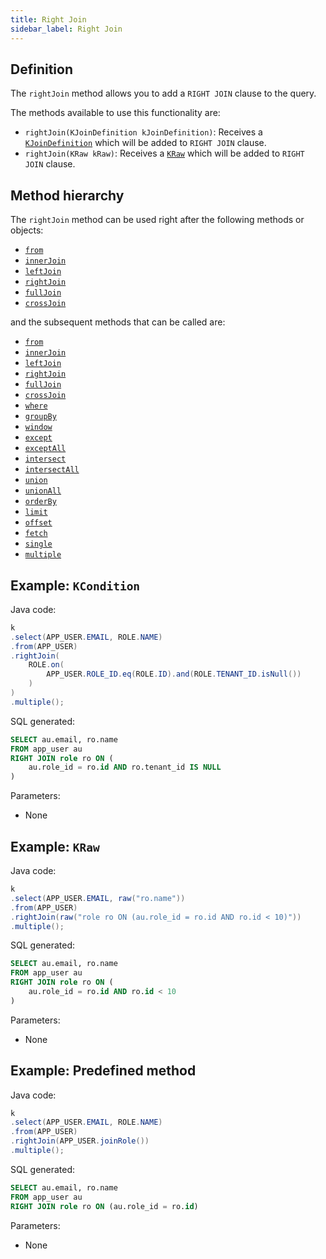 ```yaml
---
title: Right Join
sidebar_label: Right Join
---
```


## Definition

The `rightJoin` method allows you to add a `RIGHT JOIN` clause to the query.

The methods available to use this functionality are:

- `rightJoin(KJoinDefinition kJoinDefinition)`: Receives a [`KJoinDefinition`](/docs/select-statement/clauses/join/introduction#kjoindefinition) which will be added to `RIGHT JOIN` clause.
- `rightJoin(KRaw kRaw)`: Receives a [`KRaw`](/docs/select-statement/clauses/select/introduction#7-kraw) which will be added to `RIGHT JOIN` clause.

## Method hierarchy

The `rightJoin` method can be used right after the following methods or objects:

- [`from`](/docs/select-statement/clauses/from/)
- [`innerJoin`](/docs/select-statement/clauses/join/inner-join)
- [`leftJoin`](/docs/select-statement/clauses/join/left-join)
- [`rightJoin`](/docs/select-statement/clauses/join/right-join)
- [`fullJoin`](/docs/select-statement/clauses/join/full-join)
- [`crossJoin`](/docs/select-statement/clauses/join/cross-join)

and the subsequent methods that can be called are:

- [`from`](/docs/select-statement/clauses/from/)
- [`innerJoin`](/docs/select-statement/clauses/join/inner-join)
- [`leftJoin`](/docs/select-statement/clauses/join/left-join)
- [`rightJoin`](/docs/select-statement/clauses/join/right-join)
- [`fullJoin`](/docs/select-statement/clauses/join/full-join)
- [`crossJoin`](/docs/select-statement/clauses/join/cross-join)
- [`where`](/docs/select-statement/clauses/select/)
- [`groupBy`](/docs/select-statement/clauses/select/)
- [`window`](/docs/select-statement/clauses/select/)
- [`except`](/docs/select-statement/clauses/select/)
- [`exceptAll`](/docs/select-statement/clauses/select/)
- [`intersect`](/docs/select-statement/clauses/select/)
- [`intersectAll`](/docs/select-statement/clauses/select/)
- [`union`](/docs/select-statement/clauses/select/)
- [`unionAll`](/docs/select-statement/clauses/select/)
- [`orderBy`](/docs/select-statement/clauses/select/)
- [`limit`](/docs/select-statement/clauses/select/)
- [`offset`](/docs/select-statement/clauses/select/)
- [`fetch`](/docs/select-statement/clauses/select/)
- [`single`](/docs/select-statement/clauses/select/)
- [`multiple`](/docs/select-statement/clauses/select/)

## Example: `KCondition`

Java code:

```java
k
.select(APP_USER.EMAIL, ROLE.NAME)
.from(APP_USER)
.rightJoin(
    ROLE.on(
        APP_USER.ROLE_ID.eq(ROLE.ID).and(ROLE.TENANT_ID.isNull())
    )
)
.multiple();
```

SQL generated:

```sql showLineNumbers
SELECT au.email, ro.name
FROM app_user au
RIGHT JOIN role ro ON (
    au.role_id = ro.id AND ro.tenant_id IS NULL
)
```

Parameters:

- None

## Example: `KRaw`

Java code:

```java
k
.select(APP_USER.EMAIL, raw("ro.name"))
.from(APP_USER)
.rightJoin(raw("role ro ON (au.role_id = ro.id AND ro.id < 10)"))
.multiple();
```

SQL generated:

```sql showLineNumbers
SELECT au.email, ro.name
FROM app_user au
RIGHT JOIN role ro ON (
    au.role_id = ro.id AND ro.id < 10
)
```

Parameters:

- None

## Example: Predefined method

Java code:

```java
k
.select(APP_USER.EMAIL, ROLE.NAME)
.from(APP_USER)
.rightJoin(APP_USER.joinRole())
.multiple();
```

SQL generated:

```sql showLineNumbers
SELECT au.email, ro.name
FROM app_user au
RIGHT JOIN role ro ON (au.role_id = ro.id)
```

Parameters:

- None